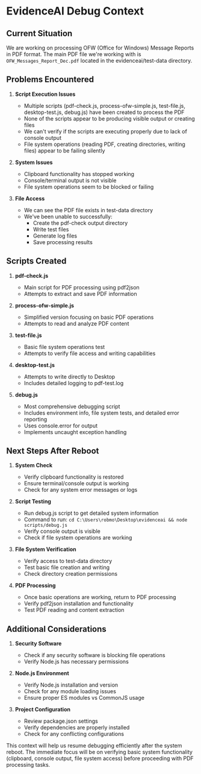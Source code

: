 # EvidenceAI Debug Context

## Current Situation
We are working on processing OFW (Office for Windows) Message Reports in PDF format. The main PDF file we're working with is `OFW_Messages_Report_Dec.pdf` located in the evidenceai/test-data directory.

## Problems Encountered

1. **Script Execution Issues**
   - Multiple scripts (pdf-check.js, process-ofw-simple.js, test-file.js, desktop-test.js, debug.js) have been created to process the PDF
   - None of the scripts appear to be producing visible output or creating files
   - We can't verify if the scripts are executing properly due to lack of console output
   - File system operations (reading PDF, creating directories, writing files) appear to be failing silently

2. **System Issues**
   - Clipboard functionality has stopped working
   - Console/terminal output is not visible
   - File system operations seem to be blocked or failing

3. **File Access**
   - We can see the PDF file exists in test-data directory
   - We've been unable to successfully:
     * Create the pdf-check output directory
     * Write test files
     * Generate log files
     * Save processing results

## Scripts Created

1. **pdf-check.js**
   - Main script for PDF processing using pdf2json
   - Attempts to extract and save PDF information

2. **process-ofw-simple.js**
   - Simplified version focusing on basic PDF operations
   - Attempts to read and analyze PDF content

3. **test-file.js**
   - Basic file system operations test
   - Attempts to verify file access and writing capabilities

4. **desktop-test.js**
   - Attempts to write directly to Desktop
   - Includes detailed logging to pdf-test.log

5. **debug.js**
   - Most comprehensive debugging script
   - Includes environment info, file system tests, and detailed error reporting
   - Uses console.error for output
   - Implements uncaught exception handling

## Next Steps After Reboot

1. **System Check**
   - Verify clipboard functionality is restored
   - Ensure terminal/console output is working
   - Check for any system error messages or logs

2. **Script Testing**
   - Run debug.js script to get detailed system information
   - Command to run: `cd C:\Users\robmo\Desktop\evidenceai && node scripts/debug.js`
   - Verify console output is visible
   - Check if file system operations are working

3. **File System Verification**
   - Verify access to test-data directory
   - Test basic file creation and writing
   - Check directory creation permissions

4. **PDF Processing**
   - Once basic operations are working, return to PDF processing
   - Verify pdf2json installation and functionality
   - Test PDF reading and content extraction

## Additional Considerations

1. **Security Software**
   - Check if any security software is blocking file operations
   - Verify Node.js has necessary permissions

2. **Node.js Environment**
   - Verify Node.js installation and version
   - Check for any module loading issues
   - Ensure proper ES modules vs CommonJS usage

3. **Project Configuration**
   - Review package.json settings
   - Verify dependencies are properly installed
   - Check for any conflicting configurations

This context will help us resume debugging efficiently after the system reboot. The immediate focus will be on verifying basic system functionality (clipboard, console output, file system access) before proceeding with PDF processing tasks.
